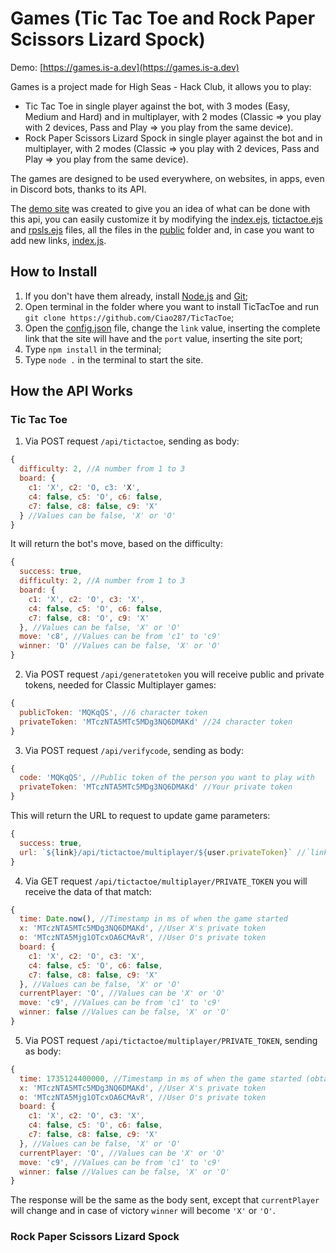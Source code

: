# Games (Tic Tac Toe and Rock Paper Scissors Lizard Spock)

Demo: [https://games.is-a.dev](https://games.is-a.dev)

Games is a project made for High Seas - Hack Club, it allows you to play:
- Tic Tac Toe in single player against the bot, with 3 modes (Easy, Medium and Hard) and in multiplayer, with 2 modes (Classic => you play with 2 devices, Pass and Play => you play from the same device).
- Rock Paper Scissors Lizard Spock in single player against the bot and in multiplayer, with 2 modes (Classic => you play with 2 devices, Pass and Play => you play from the same device).

The games are designed to be used everywhere, on websites, in apps, even in Discord bots, thanks to its API.

The [demo site](https://games.is-a.dev) was created to give you an idea of ​​what can be done with this api, you can easily customize it by modifying the [index.ejs](https://github.com/Ciao287/Games/blob/main/index.ejs), [tictactoe.ejs](https://github.com/Ciao287/Games/blob/main/tictactoe.ejs) and [rpsls.ejs](https://github.com/Ciao287/Games/blob/main/rpsls.ejs) files, all the files in the [public](https://github.com/Ciao287/Games/tree/main/public) folder and, in case you want to add new links, [index.js](https://github.com/Ciao287/Games/blob/main/index.js).

## How to Install

1) If you don't have them already, install [Node.js](https://nodejs.org/en/download/package-manager/current) and [Git](https://git-scm.com/downloads);
2) Open terminal in the folder where you want to install TicTacToe and run `git clone https://github.com/Ciao287/TicTacToe`;
3) Open the [config.json](https://github.com/Ciao287/Games/blob/main/config.json) file, change the `link` value, inserting the complete link that the site will have and the `port` value, inserting the site port;
4) Type `npm install` in the terminal;
5) Type `node .` in the terminal to start the site.

## How the API Works
### Tic Tac Toe

1) Via POST request `/api/tictactoe`, sending as body:
```js
{
  difficulty: 2, //A number from 1 to 3
  board: {
    c1: 'X', c2: 'O, c3: 'X',
    c4: false, c5: 'O', c6: false,
    c7: false, c8: false, c9: 'X'
  } //Values ​​can be false, 'X' or 'O'
}
```
It will return the bot's move, based on the difficulty:
```js
{
  success: true,
  difficulty: 2, //A number from 1 to 3
  board: {
    c1: 'X', c2: 'O', c3: 'X',
    c4: false, c5: 'O', c6: false,
    c7: false, c8: 'O', c9: 'X'
  }, //Values ​​can be false, 'X' or 'O'
  move: 'c8', //Values ​​can be from 'c1' to 'c9'
  winner: 'O' //Values ​​can be false, 'X' or 'O'
}
```
2) Via POST request `/api/generatetoken` you will receive public and private tokens, needed for Classic Multiplayer games:
```js
{
  publicToken: 'MQKqQS', //6 character token
  privateToken: 'MTczNTA5MTc5MDg3NQ6DMAKd' //24 character token
}
```
3) Via POST request `/api/verifycode`, sending as body:
```js
{
  code: 'MQKqQS', //Public token of the person you want to play with
  privateToken: 'MTczNTA5MTc5MDg3NQ6DMAKd' //Your private token
}
```
This will return the URL to request to update game parameters:
```js
{
  success: true,
  url: `${link}/api/tictactoe/multiplayer/${user.privateToken}` //`link` is taken from config.json => (https://github.com/Ciao287/TicTacToe/blob/main/config.json), while `user.privateToken` is the private token of the user you want to play with
}
```
4) Via GET request `/api/tictactoe/multiplayer/PRIVATE_TOKEN` you will receive the data of that match:
```js
{
  time: Date.now(), //Timestamp in ms of when the game started
  x: 'MTczNTA5MTc5MDg3NQ6DMAKd', //User X's private token
  o: 'MTczNTA5Mjg1OTcxOA6CMAvR', //User O's private token
  board: {
    c1: 'X', c2: 'O', c3: 'X',
    c4: false, c5: 'O', c6: false,
    c7: false, c8: false, c9: 'X'
  }, //Values ​​can be false, 'X' or 'O'
  currentPlayer: 'O', //Values ​​can be 'X' or 'O'
  move: 'c9', //Values ​​can be from 'c1' to 'c9'
  winner: false //Values ​​can be false, 'X' or 'O'
}
```
5) Via POST request `/api/tictactoe/multiplayer/PRIVATE_TOKEN`, sending as body:
```js
{
  time: 1735124400000, //Timestamp in ms of when the game started (obtained from GET request on `/api/tictactoe/multiplayer/PRIVATE_TOKEN`)
  x: 'MTczNTA5MTc5MDg3NQ6DMAKd', //User X's private token
  o: 'MTczNTA5Mjg1OTcxOA6CMAvR', //User O's private token
  board: {
    c1: 'X', c2: 'O', c3: 'X',
    c4: false, c5: 'O', c6: false,
    c7: false, c8: false, c9: 'X'
  }, //Values ​​can be false, 'X' or 'O'
  currentPlayer: 'O', //Values ​​can be 'X' or 'O'
  move: 'c9', //Values ​​can be from 'c1' to 'c9'
  winner: false //Values ​​can be false, 'X' or 'O'
}
```
The response will be the same as the body sent, except that `currentPlayer` will change and in case of victory `winner` will become `'X'` or `'O'`.

### Rock Paper Scissors Lizard Spock

